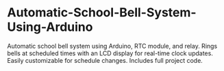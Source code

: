 # Automatic-School-Bell-System-Using-Arduino
Automatic school bell system using Arduino, RTC module, and relay. Rings bells at scheduled times with an LCD display for real-time clock updates. Easily customizable for schedule changes. Includes full project code.
